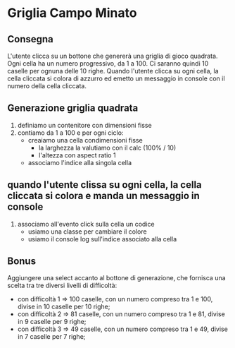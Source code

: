# Griglia Campo Minato

## Consegna

L'utente clicca su un bottone che genererà una griglia di gioco quadrata.
Ogni cella ha un numero progressivo, da 1 a 100.
Ci saranno quindi 10 caselle per ognuna delle 10 righe.
Quando l'utente clicca su ogni cella, la cella cliccata si colora di azzurro ed emetto un messaggio in console con il numero della cella cliccata.

## Generazione griglia quadrata

1. definiamo un contenitore con dimensioni fisse
2. contiamo da 1 a 100 e per ogni ciclo:
   - creaiamo una cella condimensioni fisse
     - la larghezza la valutiamo con il calc (100% / 10)
     - l'altezza con aspect ratio 1
   - associamo l'indice alla singola cella

## quando l'utente clissa su ogni cella, la cella cliccata si colora e manda un messaggio in console

1. associamo all'evento click sulla cella un codice
   - usiamo una classe per cambiare il colore
   - usiamo il console log sull'indice associato alla cella

## Bonus

Aggiungere una select accanto al bottone di generazione, che fornisca una scelta tra tre diversi livelli di difficoltà:

- con difficoltà 1 => 100 caselle, con un numero compreso tra 1 e 100, divise in 10 caselle per 10 righe;
- con difficoltà 2 => 81 caselle, con un numero compreso tra 1 e 81, divise in 9 caselle per 9 righe;
- con difficoltà 3 => 49 caselle, con un numero compreso tra 1 e 49, divise in 7 caselle per 7 righe;
